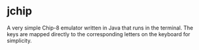 # jchip

A very simple Chip-8 emulator written in Java that runs in the terminal. The keys are mapped directly to the corresponding letters on the keyboard for simplicity. 